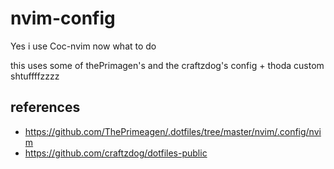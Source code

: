 # nvim-config

Yes i use Coc-nvim now what to do 
 
this uses some of thePrimagen's and the craftzdog's config + thoda custom shtuffffzzzz


## references

- https://github.com/ThePrimeagen/.dotfiles/tree/master/nvim/.config/nvim
- https://github.com/craftzdog/dotfiles-public
